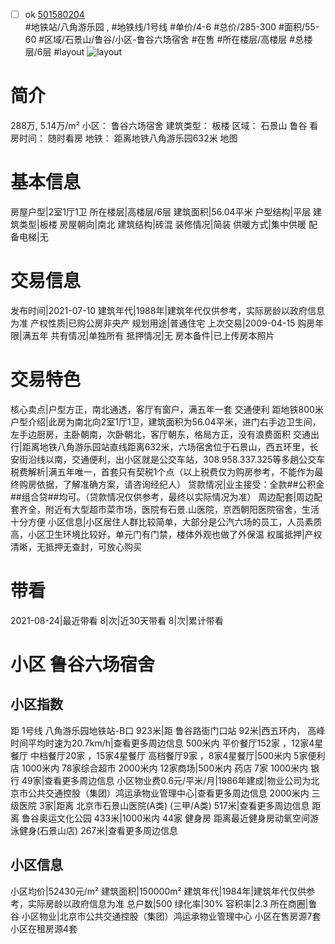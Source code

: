 - [ ] ok [501580204](https://bj.5i5j.com/ershoufang/501580204.html)  
 #地铁站/八角游乐园 ,  #地铁线/1号线
#单价/4-6 #总价/285-300 #面积/55-60   #区域/石景山/鲁谷/小区-鲁谷六场宿舍 #在售 #所在楼层/高楼层 #总楼层/6层 #layout 
![layout](http://image2a.5i5j.com/bdir/layout/75218d149eab4ac686d15046a8fc43ea.jpg_P5.jpg) 
# 简介 
 288万,  5.14万/m² 
小区： 鲁谷六场宿舍
建筑类型： 板楼
区域： 石景山 鲁谷
看房时间： 随时看房
地铁： 距离地铁八角游乐园632米 地图
# 基本信息 
 房屋户型|2室1厅1卫
所在楼层|高楼层/6层
建筑面积|56.04平米
户型结构|平层
建筑类型|板楼
房屋朝向|南北
建筑结构|砖混
装修情况|简装
供暖方式|集中供暖
配备电梯|无
# 交易信息 
 发布时间|2021-07-10
建筑年代|1988年|建筑年代仅供参考，实际房龄以政府信息为准
产权性质|已购公房非央产
规划用途|普通住宅
上次交易|2009-04-15
购房年限|满五年
共有情况|单独所有
抵押情况|无
房本备件|已上传房本照片
# 交易特色 
 核心卖点|户型方正，南北通透，客厅有窗户，满五年一套 交通便利 距地铁800米
户型介绍|此房为南北向2室1厅1卫，建筑面积为56.04平米，进门右手边卫生间，左手边厨房，主卧朝南，次卧朝北，客厅朝东，格局方正，没有浪费面积
交通出行|距离地铁八角游乐园站直线距离632米，六场宿舍位于石景山，西五环里，长安街沿线以南，交通便利，出小区就是公交车站，308.958.337.325等多趟公交车
税费解析|满五年唯一，首套只有契税1个点（以上税费仅为购房参考，不能作为最终购房依据，了解准确方案，请咨询经纪人）
贷款情况|业主接受：全款##公积金##组合贷##均可。（贷款情况仅供参考，最终以实际情况为准）
周边配套|周边配套齐全，附近有大型超市菜市场，医院有石景.山医院，京西朝阳医院宿舍，生活十分方便
小区信息|小区居住人群比较简单，大部分是公汽六场的员工，人员素质高，小区卫生环境比较好，单元门有门禁，楼体外观也做了外保温
权属抵押|产权清晰，无抵押无查封，可放心购买
# 带看 
 2021-08-24|最近带看	 8|次|近30天带看	 8|次|累计带看
# 小区 鲁谷六场宿舍
## 小区指数 
 距 1号线 八角游乐园地铁站-B口 923米|距 鲁谷路衙门口站 92米|西五环内， 高峰时间平均时速为20.7km/h|查看更多周边信息
500米内 平价餐厅152家 ，12家4星餐厅
中档餐厅20家 ，15家4星餐厅
高档餐厅9家 ，8家4星餐厅|500米内 5家便利店
1000米内 78家综合超市
2000米内 12家商场|500米内 药店 7家
1000米内 银行 49家|查看更多周边信息
小区物业费0.6元/平米/月|1986年建成|物业公司为北京市公共交通控股（集团）鸿运承物业管理中心|查看更多周边信息
2000米内 三级医院 3家|距离 北京市石景山医院(A类) (三甲/A类) 517米|查看更多周边信息
距离 鲁谷奥运文化公园 433米|1000米内 44家 健身房
距离最近健身房动氧空间游泳健身(石景山店) 267米|查看更多周边信息
## 小区信息 
 小区均价|52430元/m²
建筑面积|150000m²
建筑年代|1984年|建筑年代仅供参考，实际房龄以政府信息为准
总户数|500
绿化率|30%
容积率|2.3
所在商圈|鲁谷
小区物业|北京市公共交通控股（集团）鸿运承物业管理中心
小区在售房源7套
小区在租房源4套
